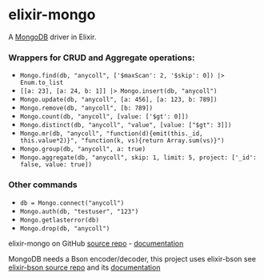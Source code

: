 elixir-mongo
============

A [MongoDB](http://www.mongodb.org) driver in Elixir.

### Wrappers for CRUD and Aggregate operations:

- `Mongo.find(db, "anycoll", ['$maxScan': 2, '$skip': 0]) |> Enum.to_list`
- `[[a: 23], [a: 24, b: 1]] |> Mongo.insert(db, "anycoll")`
- `Mongo.update(db, "anycoll", [a: 456], [a: 123, b: 789])`
- `Mongo.remove(db, "anycoll", [b: 789])`
- `Mongo.count(db, "anycoll", [value: ['$gt': 0]])`
- `Mongo.distinct(db, "anycoll", "value", [value: ["$gt": 3]])`
- `Mongo.mr(db, "anycoll", "function(d){emit(this._id, this.value*2)}", "function(k, vs){return Array.sum(vs)}")`
- `Mongo.group(db, "anycoll", a: true)`
- `Mongo.aggregate(db, "anycoll", skip: 1, limit: 5, project: ['_id': false, value: true])`

### Other commands

- `db = Mongo.connect("anycoll")`
- `Mongo.auth(db, "testuser", "123")`
- `Mongo.getlasterror(db)`
- `Mongo.drop(db, "anycoll")`

elixir-mongo on GitHub [source repo](https://github.com/checkiz/elixir-mongo) - 
[documentation](https://checkiz.github.io/elixir-mongo)

MongoDB needs a Bson encoder/decoder, this project uses elixir-bson see [elixir-bson source repo](https://github.com/checkiz/elixir-bson) and its 
[documentation](http://checkiz.github.io/elixir-bson)